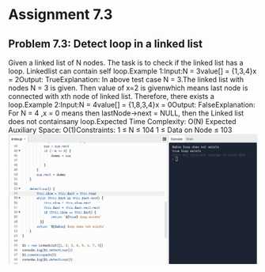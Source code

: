 # Assignment 7.3
## Problem 7.3: Detect loop in a linked list
Given a linked list of N nodes. The task is to check if the linked list has a loop. Linkedlist can contain self loop.Example 1:Input:N = 3value[] = {1,3,4}x = 2Output: TrueExplanation: In above test case N = 3.The linked list with nodes N = 3 is given. Then value of x=2 is givenwhich means last node is connected with xth node of linked list. Therefore, there exists a loop.Example 2:Input:N = 4value[] = {1,8,3,4}x = 0Output: FalseExplanation: For N = 4 ,x = 0 means then lastNode->next = NULL, then the Linked list does not containsany loop.Expected Time Complexity: O(N) Expected Auxiliary Space: O(1)Constraints: 1 ≤ N ≤ 104 1 ≤ Data on Node ≤ 103
![img](./Screenshot.PNG)
